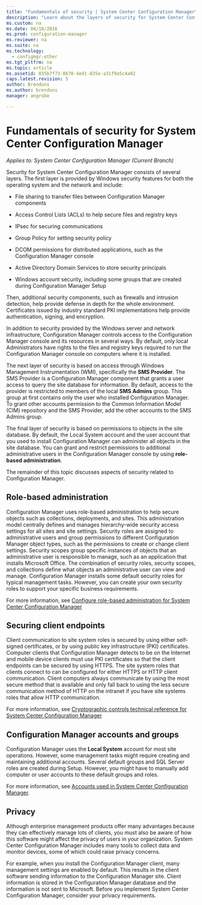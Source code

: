 ```yaml
---
title: "Fundamentals of security | System Center Configuration Manager"
description: "Learn about the layers of security for System Center Configuration Manager."
ms.custom: na
ms.date: 04/18/2016
ms.prod: configuration-manager
ms.reviewer: na
ms.suite: na
ms.technology:
  - configmgr-other
ms.tgt_pltfrm: na
ms.topic: article
ms.assetid: 035b7f73-8b78-4ed1-835e-a31f9a5c4a02
caps.latest.revision: 5
author: Brendunsms.author: brendunsmanager: angrobe

---
```

# Fundamentals of security for System Center Configuration Manager*Applies to: System Center Configuration Manager (Current Branch)*
Security for System Center Configuration Manager consists of several layers. The first layer is provided by Windows security features for both the operating system and the network and include:  

-   File sharing to transfer files between Configuration Manager components  

-   Access Control Lists (ACLs) to help secure files and registry keys  

-   IPsec for securing communications  

-   Group Policy for setting security policy  

-   DCOM permissions for distributed applications, such as the Configuration Manager console  

-   Active Directory Domain Services to store security principals  

-   Windows account security, including some groups that are created during Configuration Manager Setup  

Then, additional security components, such as firewalls and intrusion detection, help provide defense in depth for the whole environment. Certificates issued by industry standard PKI implementations help provide authentication, signing, and encryption.  

In addition to security provided by the Windows server and network infrastructure, Configuration Manager controls access to the Configuration Manager console and its resources in several ways. By default, only local Administrators have rights to the files and registry keys required to run the Configuration Manager console on computers where it is installed.  

The next layer of security is based on access through Windows Management Instrumentation (WMI), specifically the **SMS Provider**. The SMS Provider is a Configuration Manager component that grants a user access to query the site database for information. By default, access to the provider is restricted to members of the local **SMS Admins** group. This group at first contains only the user who installed Configuration Manager. To grant other accounts permission to the Common Information Model (CIM) repository and the SMS Provider, add the other accounts to the SMS Admins group.  

The final layer of security is based on permissions to objects in the site database. By default, the Local System account and the user account that you used to install Configuration Manager can administer all objects in the site database. You can grant and restrict permissions to additional administrative users in the Configuration Manager console by using **role-based administration**.  

The remainder of this topic discusses aspects of security related to Configuration Manager.  

## Role-based administration  
 Configuration Manager uses role-based administration to help secure objects such as collections, deployments, and sites. This administration model centrally defines and manages hierarchy-wide security access settings for all sites and site settings. Security roles are assigned to administrative users and group permissions to different Configuration Manager object types, such as the permissions to create or change client settings. Security scopes group specific instances of objects that an administrative user is responsible to manage, such as an application that installs Microsoft Office. The combination of security roles, security scopes, and collections define what objects an administrative user can view and manage. Configuration Manager installs some default security roles for typical management tasks. However, you can create your own security roles to support your specific business requirements.  

 For more information, see [Configure role-based administration for System Center Configuration Manager](../../core/servers/deploy/configure/configure-role-based-administration.md)  

## Securing client endpoints  
 Client communication to site system roles is secured by using either self-signed certificates, or by using public key infrastructure (PKI) certificates. Computer clients that Configuration Manager detects to be on the Internet and mobile device clients must use PKI certificates so that the client endpoints can be secured by using HTTPS. The site system roles that clients connect to can be configured for either HTTPS or HTTP client communication. Client computers always communicate by using the most secure method that is available and only fall back to using the less secure communication method of HTTP on the intranet if you have site systems roles that allow HTTP communication.  

 For more information, see [Cryptographic controls technical reference for System Center Configuration Manager](../../protect/deploy-use/cryptographic-controls-technical-reference.md)  

## Configuration Manager accounts and groups  
 Configuration Manager uses the **Local System** account for most site operations. However, some management tasks might require creating and maintaining additional accounts. Several default groups and SQL Server roles are created during Setup. However, you might have to manually add computer or user accounts to these default groups and roles.  

 For more information, see [Accounts used in System Center Configuration Manager](../../core/plan-design/hierarchy/accounts.md).  

## Privacy  
 Although enterprise management products offer many advantages because they can effectively manage lots of clients, you must also be aware of how this software might affect the privacy of users in your organization. System Center Configuration Manager includes many tools to collect data and monitor devices, some of which could raise privacy concerns.  

 For example, when you install the Configuration Manager client, many management settings are enabled by default. This results in the client software sending information to the Configuration Manager site. Client information is stored in the Configuration Manager database and the information is not sent to Microsoft. Before you implement System Center Configuration Manager, consider your privacy requirements.  
